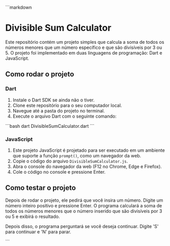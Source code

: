 \`\`\`markdown
# Divisible Sum Calculator

Este repositório contém um projeto simples que calcula a soma de todos os números menores que um número específico e que são divisíveis por 3 ou 5. O projeto foi implementado em duas linguagens de programação: Dart e JavaScript.

## Como rodar o projeto

### Dart

1. Instale o Dart SDK se ainda não o tiver. 
2. Clone este repositório para o seu computador local.
3. Navegue até a pasta do projeto no terminal.
4. Execute o arquivo Dart com o seguinte comando:

\`\`\`bash
dart DivisibleSumCalculator.dart
\`\`\`

### JavaScript

1. Este projeto JavaScript é projetado para ser executado em um ambiente que suporte a função `prompt()`, como um navegador da web.
2. Copie o código do arquivo `DivisibleSumCalculator.js`.
3. Abra o console do navegador da web (F12 no Chrome, Edge e Firefox).
4. Cole o código no console e pressione Enter.

## Como testar o projeto

Depois de rodar o projeto, ele pedirá que você insira um número. Digite um número inteiro positivo e pressione Enter. O programa calculará a soma de todos os números menores que o número inserido que são divisíveis por 3 ou 5 e exibirá o resultado.

Depois disso, o programa perguntará se você deseja continuar. Digite 'S' para continuar e 'N' para parar.


\`\`\`
